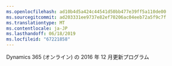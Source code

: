 ```yaml
---
ms.openlocfilehash: ad10b4d5a424c44541d50bb477e39ff5a110de00
ms.sourcegitcommit: ad203331ee9737e82ef70206ac04eeb72a5f9c7f
ms.translationtype: MT
ms.contentlocale: ja-JP
ms.lasthandoff: 06/18/2019
ms.locfileid: "67221858"
---
```

Dynamics 365 (オンライン) の 2016 年 12 月更新プログラム